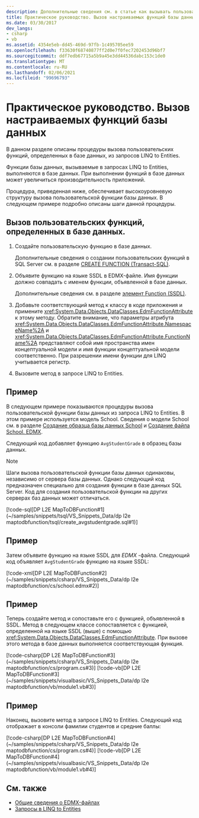 ```yaml
---
description: Дополнительные сведения см. в статье как вызывать пользовательские функции базы данных.
title: Практическое руководство. Вызов настраиваемых функций базы данных
ms.date: 03/30/2017
dev_langs:
- csharp
- vb
ms.assetid: 4354e5eb-dd45-469d-97fb-1c495705ee59
ms.openlocfilehash: f33630f68740877ff2d0e7f0fec7202453d96bf7
ms.sourcegitcommit: ddf7edb67715a5b9a45e3dd44536dabc153c1de0
ms.translationtype: MT
ms.contentlocale: ru-RU
ms.lasthandoff: 02/06/2021
ms.locfileid: "99696793"
---
```

# <a name="how-to-call-custom-database-functions"></a>Практическое руководство. Вызов настраиваемых функций базы данных

В данном разделе описаны процедуры вызова пользовательских функций, определенных в базе данных, из запросов LINQ to Entities.

Функции базы данных, вызываемые в запросах LINQ to Entities, выполняются в базе данных. При выполнении функций в базе данных может увеличиться производительность приложений.

Процедура, приведенная ниже, обеспечивает высокоуровневую структуру вызова пользовательской функции базы данных. В следующем примере подробно описаны шаги данной процедуры.

## <a name="to-call-custom-functions-that-are-defined-in-the-database"></a>Вызов пользовательских функций, определенных в базе данных.

1. Создайте пользовательскую функцию в базе данных.

     Дополнительные сведения о создании пользовательских функций в SQL Server см. в разделе [CREATE FUNCTION (Transact-SQL)](/sql/t-sql/statements/create-function-transact-sql).

2. Объявите функцию на языке SSDL в EDMX-файле. Имя функции должно совпадать с именем функции, объявленной в базе данных.

     Дополнительные сведения см. в разделе [элемент Function (SSDL)](/ef/ef6/modeling/designer/advanced/edmx/ssdl-spec#function-element-ssdl).

3. Добавьте соответствующий метод к классу в коде приложения и примените <xref:System.Data.Objects.DataClasses.EdmFunctionAttribute> к этому методу. Обратите внимание, что параметры атрибута <xref:System.Data.Objects.DataClasses.EdmFunctionAttribute.NamespaceName%2A> и <xref:System.Data.Objects.DataClasses.EdmFunctionAttribute.FunctionName%2A> представляют собой имя пространства имен концептуальной модели и имя функции концептуальной модели соответственно. При разрешении имени функции для LINQ учитывается регистр.

4. Вызовите метод в запросе LINQ to Entities.  

## <a name="example"></a>Пример

В следующем примере показываются процедуры вызова пользовательской функции базы данных из запроса LINQ to Entities. В этом примере используется модель School. Сведения о модели School см. в разделе [Создание образца базы данных School](/previous-versions/dotnet/netframework-4.0/bb399731(v=vs.100)) и [Создание файла School. EDMX](/previous-versions/dotnet/netframework-4.0/bb399739(v=vs.100)).

Следующий код добавляет функцию `AvgStudentGrade` в образец базы данных.

> [!NOTE]
> Шаги вызова пользовательской функции базы данных одинаковы, независимо от сервера базы данных. Однако следующий код предназначен специально для создания функции в базе данных SQL Server. Код для создания пользовательской функции на других серверах баз данных может отличаться.

[!code-sql[DP L2E MapToDBFunction#1](~/samples/snippets/tsql/VS_Snippets_Data/dp l2e maptodbfunction/tsql/create_avgstudentgrade.sql#1)]

## <a name="example"></a>Пример

Затем объявите функцию на языке SSDL для *EDMX* -файла. Следующий код объявляет `AvgStudentGrade` функцию на языке SSDL:

[!code-xml[DP L2E MapToDBFunction#2](~/samples/snippets/csharp/VS_Snippets_Data/dp l2e maptodbfunction/cs/school.edmx#2)]

## <a name="example"></a>Пример

Теперь создайте метод и сопоставьте его с функцией, объявленной в SSDL. Метод в следующем классе сопоставляется с функцией, определенной на языке SSDL (выше) с помощью <xref:System.Data.Objects.DataClasses.EdmFunctionAttribute>. При вызове этого метода в базе данных выполняется соответствующая функция.

[!code-csharp[DP L2E MapToDBFunction#3](~/samples/snippets/csharp/VS_Snippets_Data/dp l2e maptodbfunction/cs/program.cs#3)]
[!code-vb[DP L2E MapToDBFunction#3](~/samples/snippets/visualbasic/VS_Snippets_Data/dp l2e maptodbfunction/vb/module1.vb#3)]

## <a name="example"></a>Пример

Наконец, вызовите метод в запросе LINQ to Entities. Следующий код отображает в консоли фамилии студентов и средние баллы:

[!code-csharp[DP L2E MapToDBFunction#4](~/samples/snippets/csharp/VS_Snippets_Data/dp l2e maptodbfunction/cs/program.cs#4)]
[!code-vb[DP L2E MapToDBFunction#4](~/samples/snippets/visualbasic/VS_Snippets_Data/dp l2e maptodbfunction/vb/module1.vb#4)]

## <a name="see-also"></a>См. также

- [Общие сведения о EDMX-файлах](/previous-versions/dotnet/netframework-4.0/cc982042(v=vs.100))
- [Запросы в LINQ to Entities](queries-in-linq-to-entities.md)
